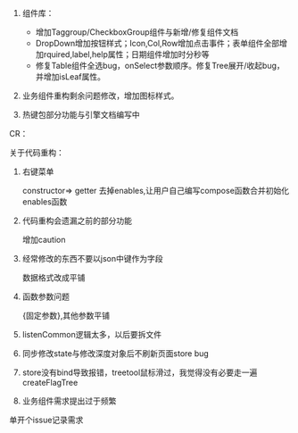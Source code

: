 1. 组件库：
    - 增加Taggroup/CheckboxGroup组件与新增/修复组件文档
    - DropDown增加按钮样式；Icon,Col,Row增加点击事件；表单组件全部增加rquired,label,help属性；日期组件增加时分秒等
    - 修复Table组件全选bug，onSelect参数顺序。修复Tree展开/收起bug，并增加isLeaf属性。

2. 业务组件重构剩余问题修改，增加图标样式。

3. 热键包部分功能与引擎文档编写中

CR：

关于代码重构：

1. 右键菜单

    constructor=> getter
    去掉enables,让用户自己编写compose函数合并初始化enables函数
    
2. 代码重构会遗漏之前的部分功能

   增加caution

3. 经常修改的东西不要以json中键作为字段

    数据格式改成平铺

4. 函数参数问题

    {固定参数},其他参数平铺 

5. listenCommon逻辑太多，以后要拆文件

6. 同步修改state与修改深度对象后不刷新页面store bug

7. store没有bind导致报错，treetool鼠标滑过，我觉得没有必要走一遍createFlagTree

8. 业务组件需求提出过于频繁

单开个issue记录需求